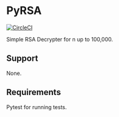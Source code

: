 # PyRSA

[![CircleCI](https://circleci.com/gh/obviousrebel/RSA-Py/tree/master.svg?style=svg)](https://circleci.com/gh/obviousrebel/RSA-Py/tree/master)

Simple RSA Decrypter for n up to 100,000.

## Support

None.

## Requirements

Pytest for running tests.
